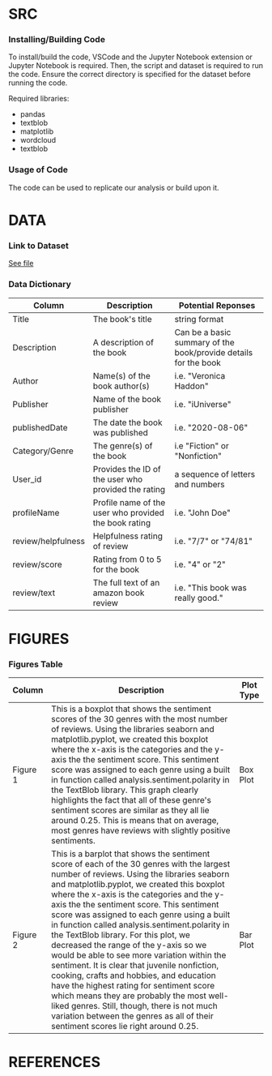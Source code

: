 # SRC

### Installing/Building Code
To install/build the code, VSCode and the Jupyter Notebook extension or Jupyter Notebook is required. Then, the script and dataset is required to run the code. Ensure the correct directory is specified for the dataset before running the code. 

Required libraries:
- pandas
- textblob
- matplotlib
- wordcloud
- textblob

### Usage of Code
The code can be used to replicate our analysis or build upon it.

# DATA

### Link to Dataset
[See file](https://www.kaggle.com/datasets/mohamedbakhet/amazon-books-reviews)

### Data Dictionary
| Column| Description| Potential Reponses|                   
|-------|------------|-------------------|
| Title | The book's title | string format|
| Description | A description of the book | Can be a basic summary of the book/provide details for the book |
| Author | Name(s) of the book author(s) | i.e. "Veronica Haddon" |
| Publisher | Name of the book publisher | i.e. "iUniverse" |
| publishedDate | The date the book was published | i.e. "2020-08-06" |
| Category/Genre | The genre(s) of the book | i.e "Fiction" or "Nonfiction"|
| User_id| Provides the ID of the user who provided the rating| a sequence of letters and numbers |
| profileName| Profile name of the user who provided the book rating | i.e. "John Doe" |
| review/helpfulness| Helpfulness rating of review | i.e. "7/7" or "74/81" |
| review/score| Rating from 0 to 5 for the book | i.e. "4" or "2" |
| review/text| The full text of an amazon book review | i.e. "This book was really good." |

# FIGURES

### Figures Table
| Column| Description| Plot Type|                   
|-------|------------|-------------------|
| Figure 1 | This is a boxplot that shows the sentiment scores of the 30 genres with the most number of reviews. Using the libraries seaborn and matplotlib.pyplot, we created this boxplot where the x-axis is the categories and the y-axis the the sentiment score. This sentiment score was assigned to each genre using a built in function called analysis.sentiment.polarity in the TextBlob library. This graph clearly highlights the fact that all of these genre's sentiment scores are similar as they all lie around 0.25. This is means that on average, most genres have reviews with slightly positive sentiments. | Box Plot|
| Figure 2 | This is a barplot that shows the sentiment score of each of the 30 genres with the largest number of reviews. Using the libraries seaborn and matplotlib.pyplot, we created this boxplot where the x-axis is the categories and the y-axis the the sentiment score. This sentiment score was assigned to each genre using a built in function called analysis.sentiment.polarity in the TextBlob library. For this plot, we decreased the range of the y-axis so we would be able to see more variation within the sentiment. It is clear that juvenile nonfiction, cooking, crafts and hobbies, and education have the highest rating for sentiment score which means they are probably the most well-liked genres. Still, though, there is not much variation between the genres as all of their sentiment scores lie right around 0.25. | Bar Plot |



# REFERENCES
